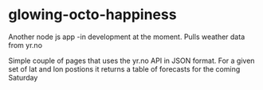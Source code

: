 # glowing-octo-happiness
Another node js app -in development at the moment. Pulls weather data from yr.no

Simple couple of pages that uses the yr.no API in JSON format.
For a given set of lat and lon postions it returns a table of forecasts for the coming Saturday
